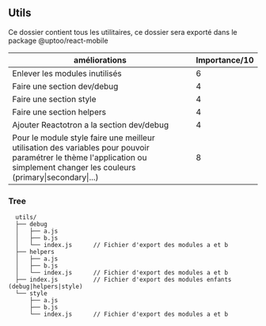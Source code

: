 
## Utils

Ce dossier contient tous les utilitaires, ce dossier sera exporté dans le package @uptoo/react-mobile

| améliorations | Importance/10 |
|--|--|
| Enlever les modules inutilisés | 6 |
| Faire une section dev/debug | 4 |
| Faire une section style | 4 |
| Faire une section helpers | 4 |
| Ajouter Reactotron a la section dev/debug | 4 |
| Pour le module style faire une meilleur utilisation des variables pour pouvoir paramétrer le thème l'application ou simplement changer les couleurs (primary\|secondary\|...) | 8 |

### Tree

      utils/
      ├── debug
      │   ├── a.js
      │   ├── b.js
      │   └── index.js      // Fichier d'export des modules a et b
      ├── helpers
      │   ├── a.js
      │   ├── b.js
      │   └── index.js      // Fichier d'export des modules a et b
      ├── index.js          // Fichier d'export des modules enfants (debug|helpers|style)
      └── style
          ├── a.js
          ├── b.js
          └── index.js      // Fichier d'export des modules a et b